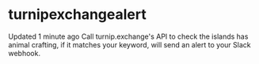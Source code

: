 # turnipexchangealert
 Updated 1 minute ago  Call turnip.exchange's API to check the islands has animal crafting, if it matches your keyword, will send an alert to your Slack webhook.

